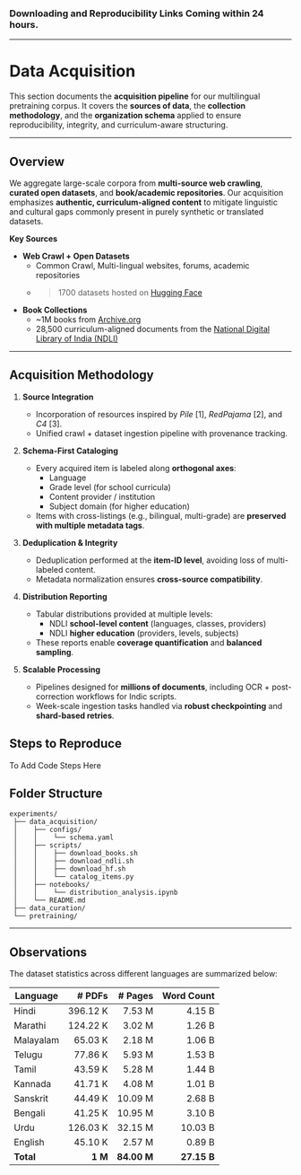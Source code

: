  ### Downloading and Reproducibility Links Coming within 24 hours.
---

# Data Acquisition

This section documents the **acquisition pipeline** for our multilingual pretraining corpus. It covers the **sources of data**, the **collection methodology**, and the **organization schema** applied to ensure reproducibility, integrity, and curriculum-aware structuring.

---

## Overview

We aggregate large-scale corpora from **multi-source web crawling**, **curated open datasets**, and **book/academic repositories**. Our acquisition emphasizes **authentic, curriculum-aligned content** to mitigate linguistic and cultural gaps commonly present in purely synthetic or translated datasets.

**Key Sources**
- **Web Crawl + Open Datasets**
  - Common Crawl, Multi-lingual websites, forums, academic repositories
  - >1700 datasets hosted on [Hugging Face](https://huggingface.co)
- **Book Collections**
  - ~1M books from [Archive.org](https://archive.org)
  - 28,500 curriculum-aligned documents from the [National Digital Library of India (NDLI)](https://ndl.iitkgp.ac.in)

---

## Acquisition Methodology

1. **Source Integration**
   - Incorporation of resources inspired by *Pile* [1], *RedPajama* [2], and *C4* [3].
   - Unified crawl + dataset ingestion pipeline with provenance tracking.

2. **Schema-First Cataloging**
   - Every acquired item is labeled along **orthogonal axes**:
     - Language
     - Grade level (for school curricula)
     - Content provider / institution
     - Subject domain (for higher education)
   - Items with cross-listings (e.g., bilingual, multi-grade) are **preserved with multiple metadata tags**.

3. **Deduplication & Integrity**
   - Deduplication performed at the **item-ID level**, avoiding loss of multi-labeled content.
   - Metadata normalization ensures **cross-source compatibility**.

4. **Distribution Reporting**
   - Tabular distributions provided at multiple levels:
     - NDLI **school-level content** (languages, classes, providers)
     - NDLI **higher education** (providers, levels, subjects)
   - These reports enable **coverage quantification** and **balanced sampling**.

5. **Scalable Processing**
   - Pipelines designed for **millions of documents**, including OCR + post-correction workflows for Indic scripts.
   - Week-scale ingestion tasks handled via **robust checkpointing** and **shard-based retries**.


## Steps to Reproduce

 To Add Code Steps Here

 ## Folder Structure

```
experiments/
 ├── data_acquisition/
 │    ├── configs/
 │    │    └── schema.yaml
 │    ├── scripts/
 │    │    ├── download_books.sh
 │    │    ├── download_ndli.sh
 │    │    ├── download_hf.sh
 │    │    └── catalog_items.py
 │    ├── notebooks/
 │    │    └── distribution_analysis.ipynb
 │    └── README.md
 ├── data_curation/
 └── pretraining/
```

---

## Observations

The dataset statistics across different languages are summarized below:

| **Language** | **# PDFs** | **# Pages** | **Word Count** |
|--------------|-----------:|------------:|---------------:|
| Hindi        | 396.12 K  | 7.53 M  | 4.15 B |
| Marathi      | 124.22 K  | 3.02 M  | 1.26 B |
| Malayalam    | 65.03 K   | 2.18 M  | 1.06 B |
| Telugu       | 77.86 K   | 5.93 M  | 1.53 B |
| Tamil        | 43.59 K   | 5.28 M  | 1.44 B |
| Kannada      | 41.71 K   | 4.08 M  | 1.01 B |
| Sanskrit     | 44.49 K   | 10.09 M | 2.68 B |
| Bengali      | 41.25 K   | 10.95 M | 3.10 B |
| Urdu         | 126.03 K  | 32.15 M | 10.03 B |
| English      | 45.10 K   | 2.57 M  | 0.89 B |
| **Total**    | **1 M**   | **84.00 M** | **27.15 B** |
